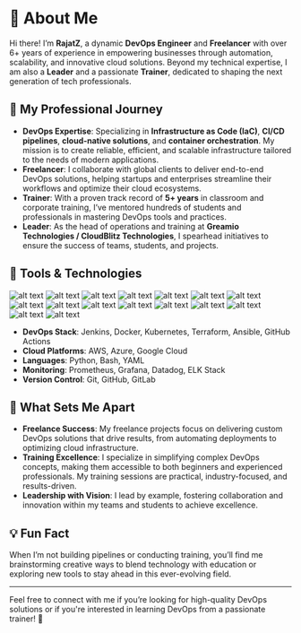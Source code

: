 # 👋 About Me

Hi there! I’m **RajatZ**, a dynamic **DevOps Engineer** and **Freelancer** with over 6+ years of experience in empowering businesses through automation, scalability, and innovative cloud solutions. Beyond my technical expertise, I am also a **Leader** and a passionate **Trainer**, dedicated to shaping the next generation of tech professionals.

## 🚀 My Professional Journey

- **DevOps Expertise**: Specializing in **Infrastructure as Code (IaC)**, **CI/CD pipelines**, **cloud-native solutions**, and **container orchestration**. My mission is to create reliable, efficient, and scalable infrastructure tailored to the needs of modern applications.
- **Freelancer**: I collaborate with global clients to deliver end-to-end DevOps solutions, helping startups and enterprises streamline their workflows and optimize their cloud ecosystems.
- **Trainer**: With a proven track record of **5+ years** in classroom and corporate training, I’ve mentored hundreds of students and professionals in mastering DevOps tools and practices.
- **Leader**: As the head of operations and training at **Greamio Technologies / CloudBlitz Technologies**, I spearhead initiatives to ensure the success of teams, students, and projects.

## 🔧 Tools & Technologies

![alt text](https://img.shields.io/badge/Amazon-FF9900.svg?style=for-the-badge&logo=Amazon&logoColor=white)
![alt text](https://img.shields.io/badge/Google%20Cloud-4285F4.svg?style=for-the-badge&logo=Google-Cloud&logoColor=white)
![alt text](https://img.shields.io/badge/Alibaba%20Cloud-FF6A00.svg?style=for-the-badge&logo=Alibaba-Cloud&logoColor=white)
![alt text](https://img.shields.io/badge/Terraform-844FBA.svg?style=for-the-badge&logo=Terraform&logoColor=white)
![alt text](https://img.shields.io/badge/Apache%20Maven-C71A36.svg?style=for-the-badge&logo=Apache-Maven&logoColor=white)
![alt text](https://img.shields.io/badge/Kubernetes-326CE5.svg?style=for-the-badge&logo=Kubernetes&logoColor=white)
![alt text](https://img.shields.io/badge/Docker-2496ED.svg?style=for-the-badge&logo=Docker&logoColor=white)
![alt text](https://img.shields.io/badge/Ansible-EE0000.svg?style=for-the-badge&logo=Ansible&logoColor=white)
![alt text](https://img.shields.io/badge/GNU%20Bash-4EAA25.svg?style=for-the-badge&logo=GNU-Bash&logoColor=white)
![alt text](https://img.shields.io/badge/Python-3776AB.svg?style=for-the-badge&logo=Python&logoColor=white)
![alt text](https://img.shields.io/badge/YAML-CB171E.svg?style=for-the-badge&logo=YAML&logoColor=white)
![alt text](https://img.shields.io/badge/Prometheus-E6522C.svg?style=for-the-badge&logo=Prometheus&logoColor=white)
![alt text](https://img.shields.io/badge/Grafana-F46800.svg?style=for-the-badge&logo=Grafana&logoColor=white)
![alt text](https://img.shields.io/badge/Datadog-632CA6.svg?style=for-the-badge&logo=Datadog&logoColor=white)
![alt text](https://img.shields.io/badge/GitHub-181717.svg?style=for-the-badge&logo=GitHub&logoColor=white)
![alt text](https://img.shields.io/badge/GitLab-FC6D26.svg?style=for-the-badge&logo=GitLab&logoColor=white)





- **DevOps Stack**: Jenkins, Docker, Kubernetes, Terraform, Ansible, GitHub Actions
- **Cloud Platforms**: AWS, Azure, Google Cloud
- **Languages**: Python, Bash, YAML
- **Monitoring**: Prometheus, Grafana, Datadog, ELK Stack
- **Version Control**: Git, GitHub, GitLab

## 🌟 What Sets Me Apart

- **Freelance Success**: My freelance projects focus on delivering custom DevOps solutions that drive results, from automating deployments to optimizing cloud infrastructure.
- **Training Excellence**: I specialize in simplifying complex DevOps concepts, making them accessible to both beginners and experienced professionals. My training sessions are practical, industry-focused, and results-driven.
- **Leadership with Vision**: I lead by example, fostering collaboration and innovation within my teams and students to achieve excellence.

## 💡 Fun Fact

When I’m not building pipelines or conducting training, you’ll find me brainstorming creative ways to blend technology with education or exploring new tools to stay ahead in this ever-evolving field.

---

Feel free to connect with me if you’re looking for high-quality DevOps solutions or if you're interested in learning DevOps from a passionate trainer! 🚀


